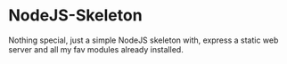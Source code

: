 # NodeJS-Skeleton
Nothing special, just a simple NodeJS skeleton with, express a static web server and all my fav modules already installed.
